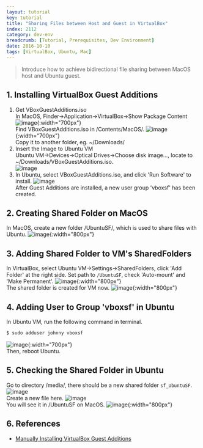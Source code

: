 ```yaml
---
layout: tutorial
key: tutorial
title: "Sharing Files between Host and Guest in VirtualBox"
index: 2112
category: dev-env
breadcrumb: [Tutorial, Prerequisites, Dev Environment]
date: 2016-10-10
tags: [VirtualBox, Ubuntu, Mac]
---
```


> Introduce how to achieve bidirectional file sharing between MacOS host and Ubuntu guest.

## 1. Installing VirtualBox Guest Additions
1) Get VBoxGuestAdditions.iso  
In MacOS, Finder->Application->VirtualBox->Show Package Content
![image](/public/images/devops/2112/virtualbox.png){:width="700px"}  
Find VBoxGuestAdditions.iso in /Contents/MacOS/.
![image](/public/images/devops/2112/iso.png){:width="700px"}  
Copy it to another folder, eg. ~/Downloads/  
2) Insert the Image to Ubuntu VM  
Ubuntu VM->Devices->Optical Drives->Choose disk image..., locate to ~/Downloads/VBoxGuestAdditions.iso.  
![image](/public/images/devops/2112/addimage.png)  
3) In Ubuntu, select VBoxGuestAdditions.iso, and click 'Run Software' to install.
![image](/public/images/devops/2112/installguestadditions.png)  
After Guest Additions are installed, a new user group 'vboxsf' has been created.  

## 2. Creating Shared Folder on MacOS
In MacOS, create a new folder /UbuntuSF/, which is used to share files with Ubuntu.
![image](/public/images/devops/2112/createsharedfolder.png){:width="800px"}  

## 3. Adding Shared Folder to VM's SharedFolders
In VirtualBox, select Ubuntu VM->Settings->SharedFolders, click 'Add Folder' at the right side. Set path to `/UbuntuSF`, check 'Auto-mount' and 'Make Permanent'.
![image](/public/images/devops/2112/addshare.png){:width="800px"}  
The shared folder is created for VM now.
![image](/public/images/devops/2112/sharedfolders.png){:width="800px"}  

## 4. Adding User to Group 'vboxsf' in Ubuntu
In Ubuntu VM, run the following command in terminal.
```sh
$ sudo adduser johnny vboxsf
```
![image](/public/images/devops/2112/adduser.png){:width="700px"}  
Then, reboot Ubuntu.

## 5. Checking the Shared Folder in Ubuntu
Go to directory /media/, there should be a new shared folder `sf_UbuntuSF`.
![image](/public/images/devops/2112/ubuntusf.png)  
Create a new file here.
![image](/public/images/devops/2112/sharedfile.png)  
You will see it in /UbuntuSF on MacOS.
![image](/public/images/devops/2112/macsf.png){:width="800px"}  

## 6. References
* [Manually Installing VirtualBox Guest Additions](https://osquest.com/2012/11/13/tip-manually-installing-virtualbox-guest-additions/)
